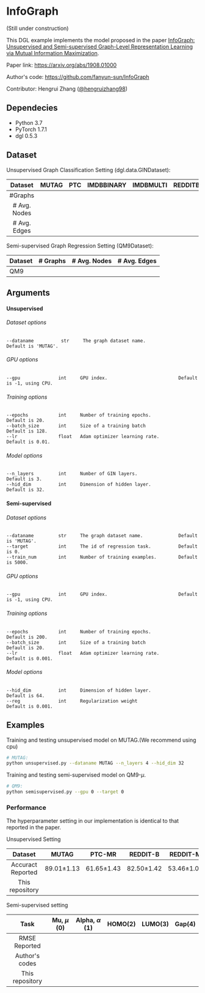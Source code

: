 # InfoGraph
(Still under construction)

This DGL example implements the model proposed in the paper [InfoGraph: Unsupervised and Semi-supervised Graph-Level Representation Learning via Mutual Information Maximization](https://arxiv.org/abs/1908.01000).

Paper link: https://arxiv.org/abs/1908.01000

Author's code: https://github.com/fanyun-sun/InfoGraph

Contributor: Hengrui Zhang ([@hengruizhang98](https://github.com/hengruizhang98))

## Dependecies

- Python 3.7
- PyTorch 1.7.1
- dgl 0.5.3

## Dataset

Unsupervised Graph Classification Setting (dgl.data.GINDataset):

|   Dataset    | MUTAG | PTC  | **IMDBBINARY** | **IMDBMULTI** | **REDDITBINARY** | **REDDITMULTI5K** |
| :----------: | :---: | :--: | :------------: | :-----------: | :--------------: | :---------------: |
|   #Graphs    |       |      |                |               |                  |                   |
| # Avg. Nodes |       |      |                |               |                  |                   |
| # Avg. Edges |       |      |                |               |                  |                   |

Semi-supervised Graph Regression Setting (QM9Dataset):

| Dataset | # Graphs | # Avg. Nodes | #  Avg. Edges |
| ------- | -------- | ------------ | ------------- |
| QM9     |          |              |               |




## Arguments

#### 	Unsupervised

###### Dataset options

```
--dataname          str     The graph dataset name.             Default is 'MUTAG'.
```

###### GPU options

```
--gpu              int     GPU index.                          Default is -1, using CPU.
```

###### Training options

```
--epochs           int     Number of training epochs.             Default is 20.
--batch_size       int     Size of a training batch               Default is 128.
--lr               float   Adam optimizer learning rate.          Default is 0.01.
```

###### Model options

```
--n_layers         int     Number of GIN layers.                  Default is 3.
--hid_dim          int     Dimension of hidden layer.             Default is 32.
```

#### 

#### Semi-supervised


###### Dataset options

```
--dataname         str     The graph dataset name.             Default is 'MUTAG'.
--target           int     The id of regression task.          Default is 0.
--train_num        int     Number of training examples.        Default is 5000.
```

###### GPU options

```
--gpu              int     GPU index.                          Default is -1, using CPU.
```

###### Training options

```
--epochs           int     Number of training epochs.             Default is 200.
--batch_size       int     Size of a training batch               Default is 20.
--lr               float   Adam optimizer learning rate.          Default is 0.001.
```

###### Model options

```
--hid_dim          int     Dimension of hidden layer.             Default is 64.
--reg              int     Regularization weight                  Default is 0.001.
```

## Examples

Training and testing unsupervised model on MUTAG.(We recommend using cpu)
```bash
# MUTAG:
python unsupervised.py --dataname MUTAG --n_layers 4 --hid_dim 32
```
Training and testing semi-supervised model on QM9-$\mu$.
```bash
# QM9:
python semisupervised.py --gpu 0 --target 0
```

### Performance

The hyperparameter setting in our implementation is identical to that reported in the paper.

Unsupervised Setting

|      Dataset      |   MUTAG    |   PTC-MR   |  REDDIT-B  | REDDIT-M   | IMDB-B     | IMDB-M     |
| :---------------: | :--------: | :--------: | :--------: | ---------- | ---------- | ---------- |
| Accuract Reported | 89.01±1.13 | 61.65±1.43 | 82.50±1.42 | 53.46±1.03 | 73.03±0.87 | 49.69±0.53 |
|  This repository  |            |            |            |            |            |            |



Semi-supervised setting

|      Task       | Mu, $\mu$ (0) | Alpha, $\alpha$ (1) | HOMO(2) | LUMO(3) | Gap(4) |
| :-------------: | :-----------: | :-----------------: | :-----: | ------- | ------ |
|  RMSE Reported  |               |                     |         |         |        |
| Author's codes  |               |                     |         |         |        |
| This repository |               |                     |         |         |        |

